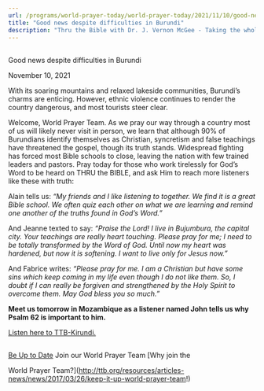 ```yaml
---
url: /programs/world-prayer-today/world-prayer-today/2021/11/10/good-news-despite-difficulties-in-burundi
title: "Good news despite difficulties in Burundi"
description: "Thru the Bible with Dr. J. Vernon McGee - Taking the whole Word to the whole world"
---
```







## 
 Good news despite difficulties in Burundi


November 10, 2021




With its soaring mountains and relaxed lakeside communities, Burundi’s charms are enticing. However, ethnic violence continues to render the country dangerous, and most tourists steer clear.

Welcome, World Prayer Team. As we pray our way through a country most of us will likely never visit in person, we learn that although 90% of Burundians identify themselves as Christian, syncretism and false teachings have threatened the gospel, though its truth stands. Widespread fighting has forced most Bible schools to close, leaving the nation with few trained leaders and pastors. Pray today for those who work tirelessly for God’s Word to be heard on THRU the BIBLE, and ask Him to reach more listeners like these with truth:

Alain tells us: *“My friends and I like listening to together. We find it is a great Bible school. We often quiz each other on what we are learning and remind one another of the truths found in God’s Word.”*

And Jeanne texted to say: *“Praise the Lord! I live in Bujumbura, the capital city. Your teachings are really heart touching. Please pray for me; I need to be totally transformed by the Word of God. Until now my heart was hardened, but now it is softening. I want to live only for Jesus now.”*

And Fabrice writes: *“Please pray for me. I am a Christian but have some sins which keep coming in my life even though I do not like them. So, I doubt if I can really be forgiven and strengthened by the Holy Spirit to overcome them. May God bless you so much.”*

**Meet us tomorrow in Mozambique as a listener named John tells us why Psalm 62 is important to him.**

[Listen here to TTB-Kirundi.](https://ttb.twr.org/home/day,0437/language,RUN)







## 




[Be Up to Date](http://feeds.feedburner.com/WorldPrayerToday "World Prayer Today RSS Feed")
Join our World Prayer Team
[Why join the  

World Prayer Team?](http://ttb.org/resources/articles-news/news/2017/03/26/keep-it-up-world-prayer-team!)




